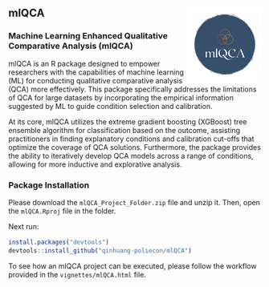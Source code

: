 ## mlQCA <img src="man/figures/mlQCA_logo.png" align="right" width="150"/>

### Machine Learning Enhanced Qualitative Comparative Analysis (mlQCA)

mlQCA is an R package designed to empower researchers with the capabilities of machine learning (ML) for conducting qualitative comparative analysis (QCA) more effectively. This package specifically addresses the limitations of QCA for large datasets by incorporating the empirical information suggested by ML to guide condition selection and calibration.

At its core, mlQCA utilizes the extreme gradient boosting (XGBoost) tree ensemble algorithm for classification based on the outcome, assisting practitioners in finding explanatory conditions and calibration cut-offs that optimize the coverage of QCA solutions. Furthermore, the package provides the ability to iteratively develop QCA models across a range of conditions, allowing for more inductive and explorative analysis.

### Package Installation 

Please download the `mlQCA_Project_Folder.zip` file and unzip it. Then, open the `mlQCA.Rproj` file in the folder.

Next run:

``` r
install.packages("devtools")
devtools::install_github("qinhuang-poliecon/mlQCA")
```

To see how an mlQCA project can be executed, please follow the workflow provided in the `vignettes/mlQCA.html` file.
